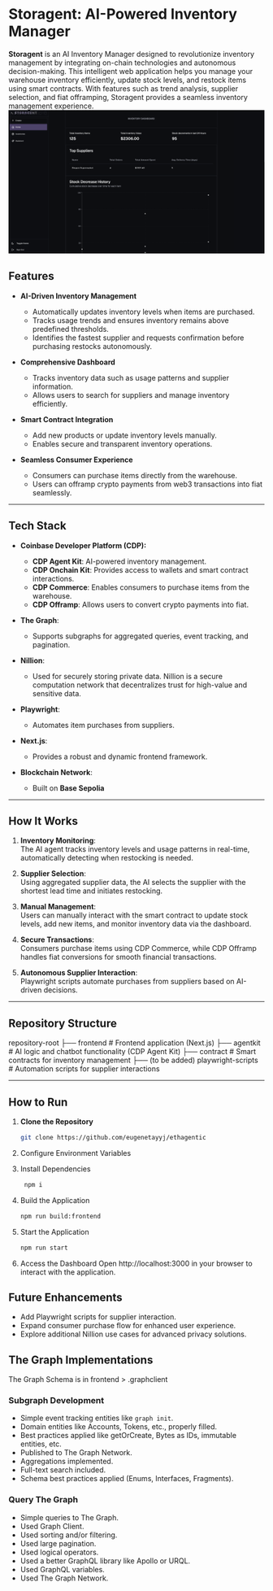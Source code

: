 # Storagent: AI-Powered Inventory Manager

**Storagent** is an AI Inventory Manager designed to revolutionize inventory management by integrating on-chain technologies and autonomous decision-making. This intelligent web application helps you manage your warehouse inventory efficiently, update stock levels, and restock items using smart contracts. With features such as trend analysis, supplier selection, and fiat offramping, Storagent provides a seamless inventory management experience.
![alt text](image.png)


## **Features**

- **AI-Driven Inventory Management**

  - Automatically updates inventory levels when items are purchased.
  - Tracks usage trends and ensures inventory remains above predefined thresholds.
  - Identifies the fastest supplier and requests confirmation before purchasing restocks autonomously.

- **Comprehensive Dashboard**

  - Tracks inventory data such as usage patterns and supplier information.
  - Allows users to search for suppliers and manage inventory efficiently.

- **Smart Contract Integration**

  - Add new products or update inventory levels manually.
  - Enables secure and transparent inventory operations.

- **Seamless Consumer Experience**
  - Consumers can purchase items directly from the warehouse.
  - Users can offramp crypto payments from web3 transactions into fiat seamlessly.

---

## **Tech Stack**

- **Coinbase Developer Platform (CDP):**

  - **CDP Agent Kit**: AI-powered inventory management.
  - **CDP Onchain Kit**: Provides access to wallets and smart contract interactions.
  - **CDP Commerce**: Enables consumers to purchase items from the warehouse.
  - **CDP Offramp**: Allows users to convert crypto payments into fiat.

- **The Graph**:

  - Supports subgraphs for aggregated queries, event tracking, and pagination.

- **Nillion**:

  - Used for securely storing private data. Nillion is a secure computation network that decentralizes trust for high-value and sensitive data.

- **Playwright**:

  - Automates item purchases from suppliers.

- **Next.js**:

  - Provides a robust and dynamic frontend framework.

- **Blockchain Network**:
  - Built on **Base Sepolia**

---

## **How It Works**

1. **Inventory Monitoring**:  
   The AI agent tracks inventory levels and usage patterns in real-time, automatically detecting when restocking is needed.

2. **Supplier Selection**:  
   Using aggregated supplier data, the AI selects the supplier with the shortest lead time and initiates restocking.

3. **Manual Management**:  
   Users can manually interact with the smart contract to update stock levels, add new items, and monitor inventory data via the dashboard.

4. **Secure Transactions**:  
   Consumers purchase items using CDP Commerce, while CDP Offramp handles fiat conversions for smooth financial transactions.

5. **Autonomous Supplier Interaction**:  
   Playwright scripts automate purchases from suppliers based on AI-driven decisions.

---

## **Repository Structure**

repository-root
├── frontend # Frontend application (Next.js)
├── agentkit # AI logic and chatbot functionality (CDP Agent Kit)
├── contract # Smart contracts for inventory management
├── (to be added) playwright-scripts # Automation scripts for supplier interactions

---

## **How to Run**

1. **Clone the Repository**

   ```bash
   git clone https://github.com/eugenetayyj/ethagentic

   ```

2.	Configure Environment Variables


3. Install Dependencies

   ```bash
    npm i
   ```

4. Build the Application
   ```bash
   npm run build:frontend
   ```

5. Start the Application
   ```bash
   npm run start
   ```

6. Access the Dashboard
    Open http://localhost:3000 in your browser to interact with the application.


## Future Enhancements
- Add Playwright scripts for supplier interaction.
- Expand consumer purchase flow for enhanced user experience.
- Explore additional Nillion use cases for advanced privacy solutions.

## The Graph Implementations
The Graph Schema is in frontend > .graphclient

### Subgraph Development
- Simple event tracking entities like `graph init`.
- Domain entities like Accounts, Tokens, etc., properly filled.
- Best practices applied like getOrCreate, Bytes as IDs, immutable entities, etc.
- Published to The Graph Network.
- Aggregations implemented.
- Full-text search included.
- Schema best practices applied (Enums, Interfaces, Fragments).

### Query The Graph
- Simple queries to The Graph.
- Used Graph Client.
- Used sorting and/or filtering.
- Used large pagination.
- Used logical operators.
- Used a better GraphQL library like Apollo or URQL.
- Used GraphQL variables.
- Used The Graph Network.